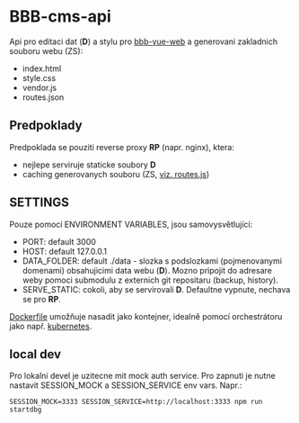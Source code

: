 # BBB-cms-api

Api pro editaci dat (__D__) a stylu pro [bbb-vue-web](https://github.com/vencax/bbb-vue-web) a generovani zakladnich souboru webu (ZS):
- index.html
- style.css
- vendor.js
- routes.json

## Predpoklady

Predpoklada se pouziti reverse proxy __RP__ (napr. nginx), ktera:
- nejlepe serviruje staticke soubory __D__
- caching generovanych souboru (ZS, [viz. routes.js](./routes.js))

## SETTINGS

Pouze pomocí ENVIRONMENT VARIABLES, jsou samovysvětlující:
- PORT: default 3000
- HOST: default 127.0.0.1
- DATA_FOLDER: default ./data - slozka s podslozkami (pojmenovanymi domenami) obsahujicimi data webu (__D__). 
Mozno pripojit do adresare weby pomoci submodulu z externich git repositaru (backup, history).
- SERVE_STATIC: cokoli, aby se servirovali __D__.
Defaultne vypnute, nechava se pro __RP__.

[Dockerfile](Dockerfile) umožňuje nasadit jako kontejner,
idealně pomocí orchestrátoru jako např. [kubernetes](https://kubernetes.io/).

## local dev

Pro lokalni devel je uzitecne mit mock auth service.
Pro zapnuti je nutne nastavit SESSION_MOCK a SESSION_SERVICE env vars.
Napr.:

```
SESSION_MOCK=3333 SESSION_SERVICE=http://localhost:3333 npm run startdbg
```